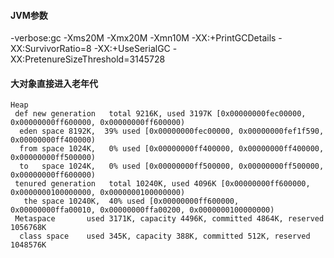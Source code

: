 #### JVM参数

-verbose:gc -Xms20M -Xmx20M -Xmn10M -XX:+PrintGCDetails -XX:SurvivorRatio=8 -XX:+UseSerialGC -XX:PretenureSizeThreshold=3145728


#### 大对象直接进入老年代

```text
Heap
 def new generation   total 9216K, used 3197K [0x00000000fec00000, 0x00000000ff600000, 0x00000000ff600000)
  eden space 8192K,  39% used [0x00000000fec00000, 0x00000000fef1f590, 0x00000000ff400000)
  from space 1024K,   0% used [0x00000000ff400000, 0x00000000ff400000, 0x00000000ff500000)
  to   space 1024K,   0% used [0x00000000ff500000, 0x00000000ff500000, 0x00000000ff600000)
 tenured generation   total 10240K, used 4096K [0x00000000ff600000, 0x0000000100000000, 0x0000000100000000)
   the space 10240K,  40% used [0x00000000ff600000, 0x00000000ffa00010, 0x00000000ffa00200, 0x0000000100000000)
 Metaspace       used 3171K, capacity 4496K, committed 4864K, reserved 1056768K
  class space    used 345K, capacity 388K, committed 512K, reserved 1048576K
```




